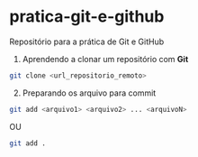 # pratica-git-e-github
Repositório para a prática de Git e GitHub

1. Aprendendo a clonar um repositório com **Git**

```bash
git clone <url_repositorio_remoto>
```

2. Preparando os arquivo para commit

```bash
git add <arquivo1> <arquivo2> ... <arquivoN>
```
OU
```bash
git add .
```
